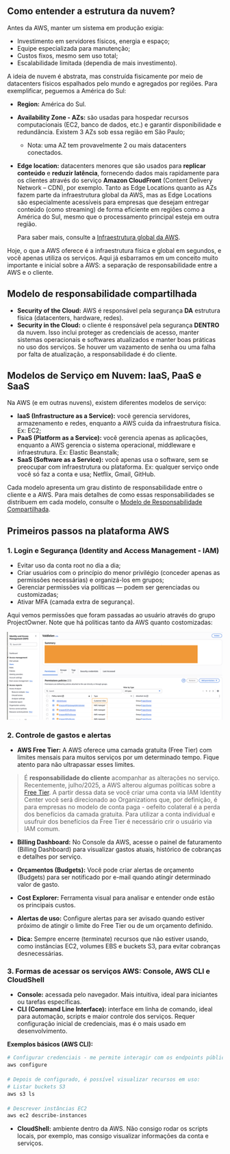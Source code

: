 

## Como entender a estrutura da nuvem?

Antes da AWS, manter um sistema em produção exigia:

- Investimento em servidores físicos, energia e espaço;
- Equipe especializada para manutenção;
- Custos fixos, mesmo sem uso total;
- Escalabilidade limitada (dependia de mais investimento).

A ideia de nuvem é abstrata, mas construída fisicamente por meio de datacenters físicos espalhados pelo mundo e agregados por regiões. Para exemplificar, peguemos a América do Sul:

- **Region:** América do Sul.
- **Availability Zone - AZs:** são usadas para hospedar recursos computacionais (EC2, banco de dados, etc.) e garantir disponibilidade e redundância. Existem 3 AZs sob essa região em São Paulo;
    * Nota: uma AZ tem provavelmente 2 ou mais datacenters conectados.

- **Edge location:** datacenters menores que são usados para **replicar conteúdo** e **reduzir latência**, fornecendo dados mais rapidamente para os clientes através do serviço **Amazon CloudFront** (Content Delivery Network – CDN), por exemplo. Tanto as Edge Locations quanto as AZs fazem parte da infraestrutura global da AWS, mas as Edge Locations são especialmente acessíveis para empresas que desejam entregar conteúdo (como streaming) de forma eficiente em regiões como a América do Sul, mesmo que o processamento principal esteja em outra região.

    Para saber mais, consulte a [Infraestrutura global da AWS](https://aws.amazon.com/about-aws/global-infrastructure/).

Hoje, o que a AWS oferece é a infraestrutura física e global em segundos, e você apenas utiliza os serviços. Aqui já esbarramos em um conceito muito importante e inicial sobre a AWS: a separação de responsabilidade entre a AWS e o cliente.

## Modelo de responsabilidade compartilhada

- **Security of the Cloud:** AWS é responsável pela segurança **DA** estrutura física (datacenters, hardware, redes).
- **Security in the Cloud:** o cliente é responsável pela segurança **DENTRO** da nuvem. Isso inclui proteger as credenciais de acesso, manter sistemas operacionais e softwares atualizados e manter boas práticas no uso dos serviços. Se houver um vazamento de senha ou uma falha por falta de atualização, a responsabilidade é do cliente.

## Modelos de Serviço em Nuvem: IaaS, PaaS e SaaS

Na AWS (e em outras nuvens), existem diferentes modelos de serviço:

- **IaaS (Infrastructure as a Service):** você gerencia servidores, armazenamento e redes, enquanto a AWS cuida da infraestrutura física. Ex: EC2;
- **PaaS (Platform as a Service):** você gerencia apenas as aplicações, enquanto a AWS gerencia o sistema operacional, middleware e infraestrutura. Ex: Elastic Beanstalk;
- **SaaS (Software as a Service):** você apenas usa o software, sem se preocupar com infraestrutura ou plataforma. Ex: qualquer serviço onde você só faz a conta e usa; Netflix, Gmail, GitHub.

Cada modelo apresenta um grau distinto de responsabilidade entre o cliente e a AWS. Para mais detalhes de como essas responsabilidades se distribuem em cada modelo, consulte o [Modelo de Responsabilidade Compartilhada](https://docs.aws.amazon.com/prescriptive-guidance/latest/strategy-accelerating-security-maturity/understanding-the-security-scope.html).

## Primeiros passos na plataforma AWS

### 1. Login e Segurança (Identity and Access Management - IAM)

- Evitar uso da conta root no dia a dia;
- Criar usuários com o princípio do menor privilégio (conceder apenas as permissões necessárias) e organizá-los em grupos;
- Gerenciar permissões via políticas — podem ser gerenciadas ou customizadas;
- Ativar MFA (camada extra de segurança).

Aqui vemos permissões que foram passadas ao usuário através do grupo ProjectOwner. Note que há políticas tanto da AWS quanto costomizadas:

![alt text](./images/policiesValdielenUser.png)


### 2. Controle de gastos e alertas

- **AWS Free Tier:** A AWS oferece uma camada gratuita (Free Tier) com limites mensais para muitos serviços por um determinado tempo. Fique atento para não ultrapassar esses limites.

> É **responsabilidade do cliente** acompanhar as alterações no serviço. Recentemente, julho/2025, a AWS alterou algumas políticas sobre a [Free Tier](https://aws.amazon.com/pt/free/terms/). A partir dessa data se você criar uma conta via IAM Identity Center você será direcionado ao Organizations que, por definição, é para empresas no modelo de conta paga - oefeito colateral é a perda dos benefícios da camada gratuita. Para utilizar a conta individual e usufruir dos benefícios da Free Tier é necessário crir o usuário via IAM comum.

- **Billing Dashboard:** No Console da AWS, acesse o painel de faturamento (Billing Dashboard) para visualizar gastos atuais, histórico de cobranças e detalhes por serviço.

- **Orçamentos (Budgets):** Você pode criar alertas de orçamento (Budgets) para ser notificado por e-mail quando atingir determinado valor de gasto.

- **Cost Explorer:** Ferramenta visual para analisar e entender onde estão os principais custos.

- **Alertas de uso:** Configure alertas para ser avisado quando estiver próximo de atingir o limite do Free Tier ou de um orçamento definido.

- **Dica:** Sempre encerre (terminate) recursos que não estiver usando, como instâncias EC2, volumes EBS e buckets S3, para evitar cobranças desnecessárias.

### 3. Formas de acessar os serviços AWS: Console, AWS CLI e CloudShell

- **Console:** acessada pelo navegador. Mais intuitiva, ideal para iniciantes ou tarefas específicas.
- **CLI (Command Line Interface):** interface em linha de comando, ideal para automação, scripts e maior controle dos serviços. Requer configuração inicial de credenciais, mas é o mais usado em desenvolvimento.

**Exemplos básicos (AWS CLI):**

```bash
# Configurar credenciais - me permite interagir com os endpoints públicos da AWS. É preciso gerar uma access Key no usuário via IAM e inserir nos campos correspondentes depois de rodar o comando abaixo:
aws configure

# Depois de configurado, é possível visualizar recursos em uso:
# Listar buckets S3
aws s3 ls

# Descrever instâncias EC2
aws ec2 describe-instances
```

- **CloudShell:** ambiente dentro da AWS. Não consigo rodar os scripts locais, por exemplo, mas consigo visualizar informações da conta e serviços.
